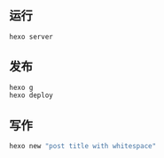 ## 运行

```bash
hexo server
```

## 发布

```bash
hexo g
hexo deploy
```

## 写作

```bash
hexo new "post title with whitespace"
```

